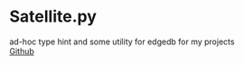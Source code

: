 # Satellite.py

ad-hoc type hint and some utility for edgedb for my projects\
[Github](https://github.com/MisileLab/h3/tree/main/libraries/satellite/py)

